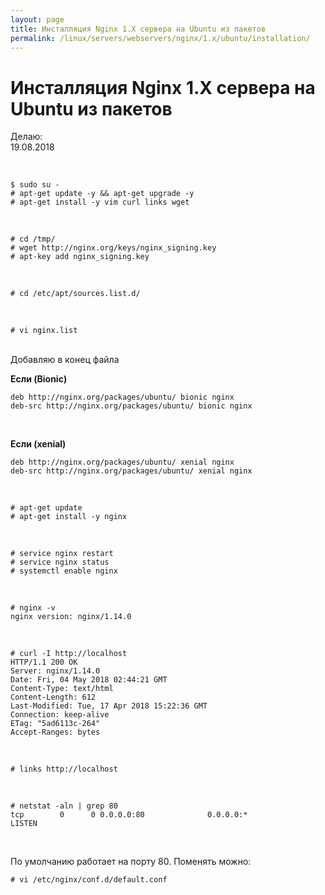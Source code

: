 ```yaml
---
layout: page
title: Инсталляция Nginx 1.X сервера на Ubuntu из пакетов
permalink: /linux/servers/webservers/nginx/1.x/ubuntu/installation/
---
```


# Инсталляция Nginx 1.X сервера на Ubuntu из пакетов


Делаю:  
19.08.2018


<br/>

    $ sudo su -
    # apt-get update -y && apt-get upgrade -y
    # apt-get install -y vim curl links wget


<br/>

    # cd /tmp/
    # wget http://nginx.org/keys/nginx_signing.key
    # apt-key add nginx_signing.key

<br/>

    # cd /etc/apt/sources.list.d/

<br/>

    # vi nginx.list

<br/>
Добавляю в конец файла
<br/>

**Если (Bionic)**

```shell
deb http://nginx.org/packages/ubuntu/ bionic nginx
deb-src http://nginx.org/packages/ubuntu/ bionic nginx

```


<br/>

 **Если (xenial)**

    deb http://nginx.org/packages/ubuntu/ xenial nginx
    deb-src http://nginx.org/packages/ubuntu/ xenial nginx

<br/>

    # apt-get update
    # apt-get install -y nginx

<br/>

    # service nginx restart
    # service nginx status
    # systemctl enable nginx

<br/>

    # nginx -v
    nginx version: nginx/1.14.0


<br/>

    # curl -I http://localhost
    HTTP/1.1 200 OK
    Server: nginx/1.14.0
    Date: Fri, 04 May 2018 02:44:21 GMT
    Content-Type: text/html
    Content-Length: 612
    Last-Modified: Tue, 17 Apr 2018 15:22:36 GMT
    Connection: keep-alive
    ETag: "5ad6113c-264"
    Accept-Ranges: bytes


<br/>   


    # links http://localhost


<br/>

    # netstat -aln | grep 80
    tcp        0      0 0.0.0.0:80              0.0.0.0:*               LISTEN     


<br/>

По умолчанию работает на порту 80. Поменять можно:

    # vi /etc/nginx/conf.d/default.conf
